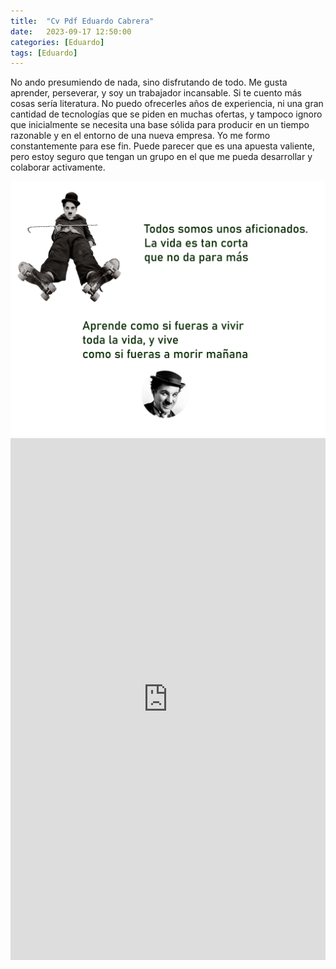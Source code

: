 ```yaml
---
title:  "Cv Pdf Eduardo Cabrera"
date:   2023-09-17 12:50:00
categories: [Eduardo]
tags: [Eduardo]
---
```


 No ando presumiendo de nada, sino disfrutando de todo. Me gusta aprender, perseverar, y soy un trabajador incansable. Si te cuento más cosas sería literatura. No puedo ofrecerles años de experiencia, ni una gran cantidad de tecnologías que se piden en muchas ofertas, y tampoco ignoro que inicialmente se necesita una base sólida para producir en un tiempo razonable y en el entorno de una nueva empresa. Yo me formo constantemente para ese fin. Puede parecer que es una apuesta valiente, pero estoy seguro que tengan un grupo en el que  me pueda desarrollar y colaborar activamente.

<img class="centrar" src="/images/chaplin.png" alt="Viñeta forges">




<div class="content">
    <div class="embed-container">
       <embed src="https://cv-eduardo.github.io/docs/Eduardo%20Cabrera%20Bl%C3%A1zquez-cv-2023.pdf#page=1&zoom=50" type="application/pdf" width="100%" height="835px" />
    </div>
</div>

